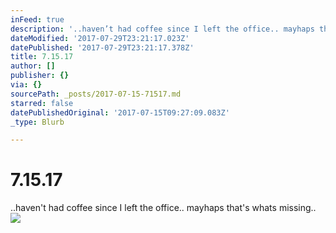 ```yaml
---
inFeed: true
description: '..haven’t had coffee since I left the office.. mayhaps that''s whats missing.. '
dateModified: '2017-07-29T23:21:17.023Z'
datePublished: '2017-07-29T23:21:17.378Z'
title: 7.15.17
author: []
publisher: {}
via: {}
sourcePath: _posts/2017-07-15-71517.md
starred: false
datePublishedOriginal: '2017-07-15T09:27:09.083Z'
_type: Blurb

---
```

# 7.15.17

..haven't had coffee since I left the office.. mayhaps that's whats missing.. ![](https://the-grid-user-content.s3-us-west-2.amazonaws.com/7c6e25d5-12c9-4972-9934-ece2422d85fc.png)